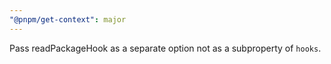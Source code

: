 ```yaml
---
"@pnpm/get-context": major
---
```


Pass readPackageHook as a separate option not as a subproperty of `hooks`.
